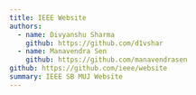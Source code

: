 ```yaml
---
title: IEEE Website
authors:
  - name: Divyanshu Sharma
    github: https://github.com/d1vshar
  - name: Manavendra Sen
    github: https://github.com/manavendrasen
github: https://github.com/ieee/website
summary: IEEE SB MUJ Website
---
```

